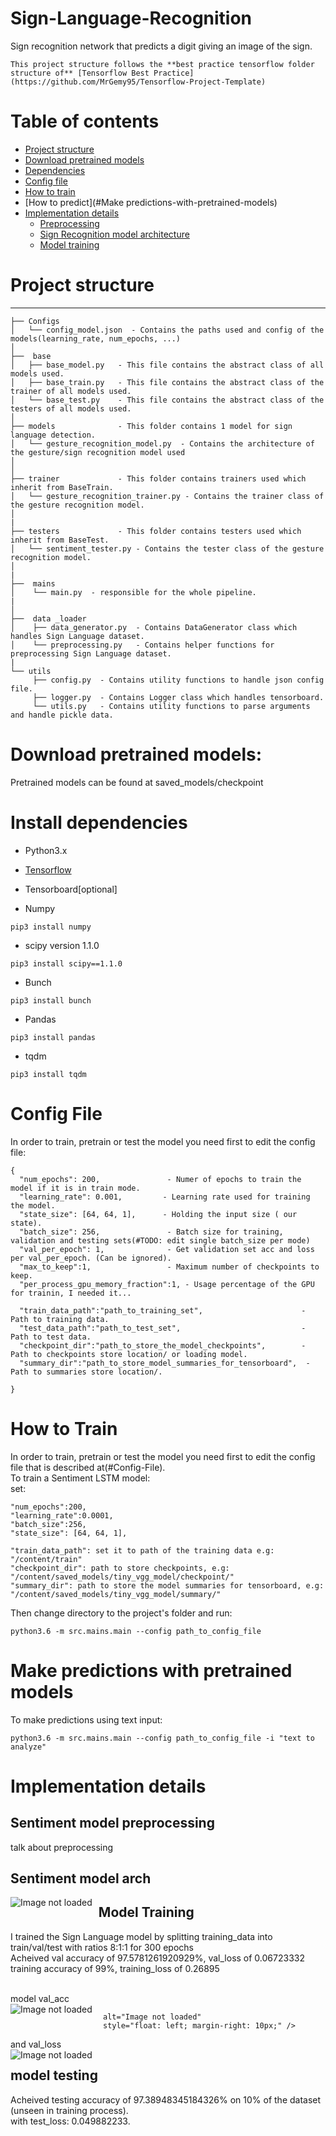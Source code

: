 # Sign-Language-Recognition
Sign recognition network that predicts a digit giving an image of the sign.<br>

```
This project structure follows the **best practice tensorflow folder structure of** [Tensorflow Best Practice](https://github.com/MrGemy95/Tensorflow-Project-Template) 
```

# Table of contents

- [Project structure](#project-structure)
- [Download pretrained models](#Download-pretrained-models)
- [Dependencies](#install-dependencies)
- [Config file](#config-file)
- [How to train](#How-to-Train)
- [How to predict](#Make predictions-with-pretrained-models)
- [Implementation details](#Implementation-details)
     - [Preprocessing](#Gesture-recognition-model-preprocessing)
     - [Sign Recognition model architecture](#Gesture-recognition-model-arch)
     - [Model training](#Model-training)


# Project structure
--------------

```
├── Configs
│   └── config_model.json  - Contains the paths used and config of the models(learning_rate, num_epochs, ...)
│ 
├──  base
│   ├── base_model.py   - This file contains the abstract class of all models used.
│   ├── base_train.py   - This file contains the abstract class of the trainer of all models used.
│   └── base_test.py    - This file contains the abstract class of the testers of all models used.
│
├── models              - This folder contains 1 model for sign language detection.
│   └── gesture_recognition_model.py  - Contains the architecture of the gesture/sign recognition model used
│
│
├── trainer             - This folder contains trainers used which inherit from BaseTrain.
│   └── gesture_recognition_trainer.py - Contains the trainer class of the gesture recognition model.
│ 
|
├── testers             - This folder contains testers used which inherit from BaseTest.
│   └── sentiment_tester.py - Contains the tester class of the gesture recognition model.
│ 
| 
├──  mains 
│    └── main.py  - responsible for the whole pipeline.
|
│ 
├──  data _loader 
│    ├── data_generator.py  - Contains DataGenerator class which handles Sign Language dataset.
│    └── preprocessing.py   - Contains helper functions for preprocessing Sign Language dataset.
| 
└── utils
     ├── config.py  - Contains utility functions to handle json config file.
     ├── logger.py  - Contains Logger class which handles tensorboard.
     └── utils.py   - Contains utility functions to parse arguments and handle pickle data. 
```


# Download pretrained models:
Pretrained models can be found at saved_models/checkpoint

# Install dependencies

* Python3.x <br>

* [Tensorflow](https://www.tensorflow.org/install)

* Tensorboard[optional] <br>

* Numpy
```
pip3 install numpy
```

* scipy version 1.1.0
```
pip3 install scipy==1.1.0
```

* Bunch
```
pip3 install bunch
```

* Pandas
```
pip3 install pandas
```

* tqdm
```
pip3 install tqdm
```

# Config File
In order to train, pretrain or test the model you need first to edit the config file:
```
{
  "num_epochs": 200,               - Numer of epochs to train the model if it is in train mode.
  "learning_rate": 0.001,         - Learning rate used for training the model.
  "state_size": [64, 64, 1],      - Holding the input size ( our state).
  "batch_size": 256,               - Batch size for training, validation and testing sets(#TODO: edit single batch_size per mode)
  "val_per_epoch": 1,              - Get validation set acc and loss per val_per_epoch. (Can be ignored).
  "max_to_keep":1,                 - Maximum number of checkpoints to keep.
  "per_process_gpu_memory_fraction":1, - Usage percentage of the GPU for trainin, I needed it...

  "train_data_path":"path_to_training_set",                      - Path to training data.
  "test_data_path":"path_to_test_set",                           - Path to test data.
  "checkpoint_dir":"path_to_store_the_model_checkpoints",        - Path to checkpoints store location/ or loading model.
  "summary_dir":"path_to_store_model_summaries_for_tensorboard",  - Path to summaries store location/.

}
```

# How to Train
In order to train, pretrain or test the model you need first to edit the config file that is described at(#Config-File).<br>
To train a Sentiment LSTM model:<br>
set:<br>
```
"num_epochs":200,
"learning_rate":0.0001,
"batch_size":256,
"state_size": [64, 64, 1],

"train_data_path": set it to path of the training data e.g: "/content/train"
"checkpoint_dir": path to store checkpoints, e.g: "/content/saved_models/tiny_vgg_model/checkpoint/"
"summary_dir": path to store the model summaries for tensorboard, e.g: "/content/saved_models/tiny_vgg_model/summary/"
```
Then change directory to the project's folder and run:
```
python3.6 -m src.mains.main --config path_to_config_file
```
# Make predictions with pretrained models
To make predictions using text input:<br>
```
python3.6 -m src.mains.main --config path_to_config_file -i "text to analyze"
```
# Implementation details
## Sentiment model preprocessing
talk about preprocessing
## Sentiment model arch
<img src="https://github.com/MohamedAli1995/Sign-Language-Recognition/blob/master/diagrams/model_diagram.png"
     alt="Image not loaded" style="float: left; margin-right: 10px;" />

## Model Training
 I trained the Sign Language model by splitting training_data into train/val/test with ratios 8:1:1 for 300 epochs<br>
 Acheived val accuracy of 97.5781261920929%, val_loss of 0.06723332<br>
 training accuracy of 99%, training_loss of 0.26895<br><br>

model val_acc <br>
<img src="https://github.com/MohamedAli1995/Sign-Language-Recognition/blob/master/saved_models/diagrams/val_acc.png" alt="Image not loaded" style="float: left; margin-right: 10px;" />

     alt="Image not loaded"
     style="float: left; margin-right: 10px;" />

and val_loss <br>
<img src="https://github.com/MohamedAli1995/Sign-Language-Recognition/blob/master/saved_models/diagrams/val_loss.png"
     alt="Image not loaded"
     style="float: left; margin-right: 10px;" />
     
## model testing
   Acheived testing accuracy of 97.38948345184326% on 10% of the dataset (unseen in training process).<br>
   with test_loss:  0.049882233.
   
